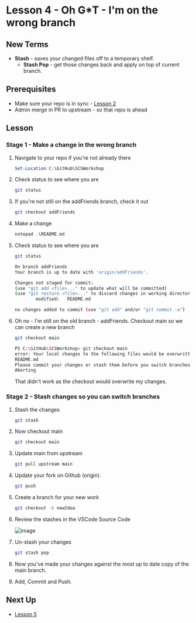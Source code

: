 # Lesson 4 - Oh G*T - I'm on the wrong branch

## New Terms

- **Stash** - saves your changed files off to a temporary shelf.
  - **Stash Pop** - get those changes back and apply on top of current branch.

## Prerequisites

- Make sure your repo is in sync - [Lesson 2](../Lessons/Lesson2.md)
- Admin merge in PR to upstream - so that repo is ahead

## Lesson

### Stage 1 - Make a change in the wrong branch

1. Navigate to your repo if you're not already there

    ``` PowerShell
    Set-Location C:\GitHub\SCSWorkshop
    ```

2. Check status to see where you are

    ```bash
    git status
    ```

3. If you're not still on the addFriends branch, check it out

    ```bash
    git checkout addFriends
    ```

4. Make a change

    ``` PowerShell
    notepad .\README.md
    ```

5. Check status to see where you are

    ```bash
    git status
    ```

    ```bash
    On branch addFriends
    Your branch is up to date with 'origin/addFriends'.

    Changes not staged for commit:
    (use "git add <file>..." to update what will be committed)
    (use "git restore <file>..." to discard changes in working directory)
            modified:   README.md

    no changes added to commit (use "git add" and/or "git commit -a")
    ```

6. Oh no - I'm still on the old branch - addFriends. Checkout main so we can create a new branch

    ```bash
    git checkout main
    ```

    ```bash
    PS C:\GitHub\SCSWorkshop> git checkout main
    error: Your local changes to the following files would be overwritten by checkout:
    README.md
    Please commit your changes or stash them before you switch branches.
    Aborting
    ```

    That didn't work as the checkout would overwrite my changes.

### Stage 2 - Stash changes so you can switch branches

1. Stash the changes

    ```bash
    git stash
    ```

2. Now checkout main

    ```bash
    git checkout main
    ```

3. Update main from upstream

    ```bash
    git pull upstream main
    ```

4. Update your fork on Github (origin).

    ```bash
    git push
    ```

5. Create a branch for your new work

    ```bash
    git checkout -b newIdea
    ```

6. Review the stashes in the VSCode Source Code

    ![image](https://user-images.githubusercontent.com/981370/195087027-5ee673dd-741a-4909-ad1a-183b9ee637d9.png)

7. Un-stash your changes

    ```bash
    git stash pop
    ```

8. Now you've made your changes against the most up to date copy of the main branch.
9. Add, Commit and Push.

## Next Up

- [Lesson 5](../Lessons/Lesson5.md)
